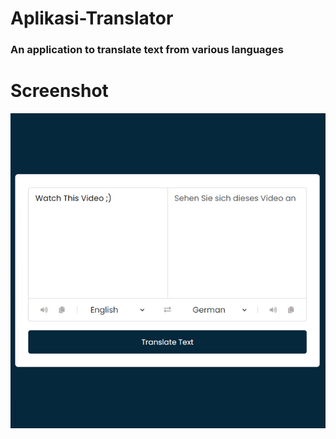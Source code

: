 # Aplikasi-Translator

### An application to translate text from various languages

# Screenshot

![screenshot](screenshot.jpg)
